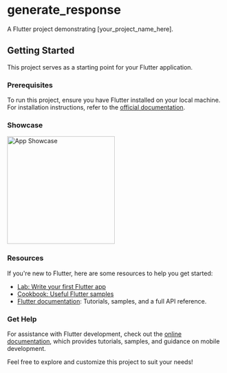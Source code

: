 # generate_response

A Flutter project demonstrating [your_project_name_here].

## Getting Started

This project serves as a starting point for your Flutter application.

### Prerequisites

To run this project, ensure you have Flutter installed on your local machine. For installation instructions, refer to the [official documentation](https://flutter.dev/docs/get-started/install).

### Showcase

<img src="assets/AndroidEmulator-Pixel_3_Edited_API_30_55542024-05-1420-11-26-ezgif.com-video-to-gif-converter.gif" alt="App Showcase" height="250">

### Resources

If you're new to Flutter, here are some resources to help you get started:
- [Lab: Write your first Flutter app](https://docs.flutter.dev/get-started/codelab)
- [Cookbook: Useful Flutter samples](https://docs.flutter.dev/cookbook)
- [Flutter documentation](https://docs.flutter.dev/): Tutorials, samples, and a full API reference.

### Get Help

For assistance with Flutter development, check out the [online documentation](https://docs.flutter.dev/), which provides tutorials, samples, and guidance on mobile development.

Feel free to explore and customize this project to suit your needs!
